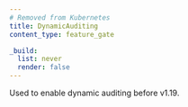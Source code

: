 ```yaml
---
# Removed from Kubernetes
title: DynamicAuditing
content_type: feature_gate

_build:
  list: never
  render: false
---
```

Used to enable dynamic auditing before v1.19.
